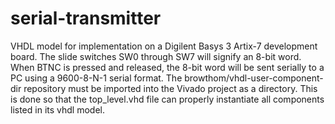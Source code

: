 # serial-transmitter
VHDL model for implementation on a Digilent Basys 3 Artix-7 development board. The slide switches SW0 through SW7 will signify an 8-bit word. When BTNC is pressed and released, the 8-bit word will be sent serially to a PC using a 9600-8-N-1 serial format.
The browthom/vhdl-user-component-dir repository must be imported into the Vivado project as a directory. This is done so that the top_level.vhd file can properly instantiate all components listed in its vhdl model.
